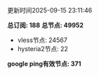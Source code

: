 更新时间2025-09-15 23:11:46

**总订阅: 188**
**总节点: 49952**
- vless节点: 24567
- hysteria2节点: 22

**google ping有效节点: 371**
